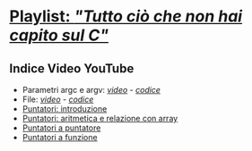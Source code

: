 # [Playlist: <i>"Tutto ciò che non hai capito sul C"</i>](https://www.youtube.com/playlist?list=PLVtGJfbzVd1GiC_EmIZ9sKBd614-L8_CE)

## Indice Video YouTube
- Parametri argc e argv: [<i>video</i>](https://youtu.be/Qx5DzcdGvXw) - [<i color="black">codice</i>](video_argc-argv)
- File: [<i>video</i>](https://youtu.be/n_lCuXi5-NQ) - [<i color="black">codice</i>](video_file)
- [Puntatori: introduzione](https://youtu.be/uzMZetWDIOU)
- [Puntatori: aritmetica e relazione con array](https://youtu.be/HO7-fWSR5UA)
- [Puntatori a puntatore](https://youtu.be/VSIJcHJBLP0)
- [Puntatori a funzione](https://youtu.be/p4TWTtVNE3c)
